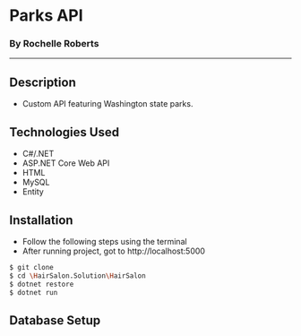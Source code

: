 # Parks API
### By Rochelle Roberts
-----

## Description
* Custom API featuring Washington state parks.

## Technologies Used
* C#/.NET
* ASP.NET Core Web API
* HTML
* MySQL
* Entity

## Installation
* Follow the following steps using the terminal
* After running project, got to http://localhost:5000

```sh
$ git clone 
$ cd \HairSalon.Solution\HairSalon
$ dotnet restore
$ dotnet run
```

## Database Setup

